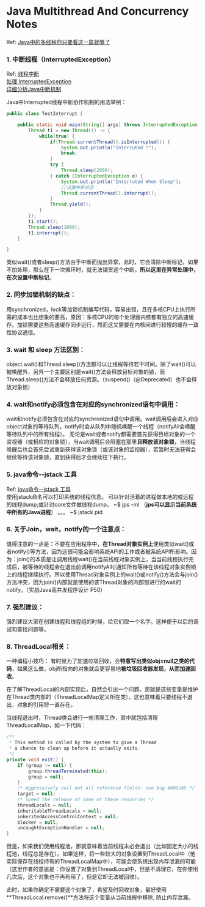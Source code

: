 # Java Multithread And Concurrency Notes

Ref: [Java中的多线程你只要看这一篇就够了](https://www.cnblogs.com/wxd0108/p/5479442.html)

### 1. 中断线程（InterruptedException）

Ref: [线程中断](https://www.cnblogs.com/lt132024/p/6438897.html)  
[处理 InterruptedException](https://www.ibm.com/developerworks/cn/java/j-jtp05236.html)  
[详细分析Java中断机制](http://www.infoq.com/cn/articles/java-interrupt-mechanism)  

Java中Interrupted线程中断协作机制的用法举例：
```java
public class TestInterrupt {

	public static void main(String[] args) throws InterruptedException {
		Thread t1 = new Thread(() -> {
			while(true) {
				if(Thread.currentThread().isInterrupted()) {
					System.out.println("Interruted !");
					break;
				}
				try {
					Thread.sleep(2000);
				} catch (InterruptedException e) {
					System.out.println("Interruted When Sleep");
					//设置中断状态
					Thread.currentThread().interrupt();
				}
				Thread.yield();
			}
		});
		t1.start();
		Thread.sleep(1000);
		t1.interrupt();
	}

}
```

类似wait()或者sleep()方法由于中断而抛出异常，此时，它会清除中断标记，如果不加处理，那么在下一次循环时，就无法铺货这个中断，**所以这里在异常处理中，在次设置中断标记**。

### 2. 同步加锁机制的缺点：
用synchronized，lock等加锁机制编写代码，容易出错，且在多核CPU上执行所需的成本也比想象的要高，原因：多核CPU的每个处理器内核都有独立的高速缓存。加锁需要这些高速缓存同步运行，然而这又需要在内核间进行较慢的缓存一致性协议通信。

### 3. wait 和 sleep 方法区别：
object.wait()和Thread.sleep()方法都可以让线程等待若干时间。除了wait()可以被唤醒外，另外一个主要区别是wait()方法会释放目标对象的锁，而Thread.sleep()方法不会释放任何资源。（suspend()（@Deprecated）也不会释放对象锁）

### 4. wait和notify必须包含在对应的synchronized语句中调用：
wait和notify必须包含在对应的synchronized语句中调用。wait调用后会进入对应object对象的等待队列，notify时会从队列中随机唤醒一个线程（notifyAll会唤醒等待队列中的所有线程）。
无论是wait或者notify都需要首先获得目标对象的一个监视器（或相应的对象锁），当wait调用后会阻塞在那里**且释放该对象锁**，当线程唤醒后也会首先尝试重新获得该对象锁（或该对象的监视器），若暂时无法获得会继续等待该对象锁，直到获得后才会继续往下执行。


### 5. java命令--jstack 工具
Ref: [java命令--jstack 工具](http://www.cnblogs.com/kongzhongqijing/articles/3630264.html)  
使用jstack命名可以打印系统的线程信息。 可以针对活着的进程做本地的或远程的线程dump;或针对core文件做线程dump。
~$ jps -ml  （**jps可以显示当前系统中所有的Java进程**）
。。。
~$ jstack pid

### 6. 关于Join，wait，notify的一个注意点：

值得注意的一点是：不要在应用程序中，**在Thread对象实例上**使用类似wait()或者notify()等方法，因为这很可能会影响系统API的工作或者被系统API所影响。因为：join()的本质是让调用线程wait()在当前线程对象实例上，当当前线程执行完成后，被等待的线程会在退出前调用notifyAll()通知所有等待在该线程对象实例锁上的线程继续执行。所以使用Thread对象实例上的wait()或notify()方法会与join()方法冲突，因为join()内部就是使用的该Thread对象的内部锁进行的wait的notify。（实战Java高并发程序设计 P50）

### 7. 强烈建议：

强烈建议大家在创建线程和线程组的时候，给它们取一个名字。这样便于以后的调试和查找问题等。

### 8. ThreadLocal相关：

一种编程小技巧： 有时候为了加速垃圾回收，会**特意写出类似obj=null之类的代码**，如果这么做，obj所指向的对象就会更容易地**被垃圾回收器发现，从而加速回收**。

在了解ThreadLocal的内部实现后，自然会引出一个问题。那就是这些变量是维护在Thread类内部的（ThreadLocalMap定义所在类），这也意味着只要线程不退出，对象的引用将一直存在。

当线程退出时，Thread类会进行一些清理工作，其中就包括清理ThreadLocalMap，如一下代码：
```java
/**
 * This method is called by the system to give a Thread
 * a chance to clean up before it actually exits.
 */
private void exit() {
    if (group != null) {
        group.threadTerminated(this);
        group = null;
    }
    /* Aggressively null out all reference fields: see bug 4006245 */
    target = null;
    /* Speed the release of some of these resources */
    threadLocals = null;
    inheritableThreadLocals = null;
    inheritedAccessControlContext = null;
    blocker = null;
    uncaughtExceptionHandler = null;
}
```
但是，如果我们使用线程池，那就意味着当前线程未必会退出（比如固定大小的线程池，线程总是存在）。如果这样，将一些较大的对象设置到ThreadLocal中（他实际保存在线程持有的ThreadLocalMap中），可能会使系统出现内存泄漏的可能（这里作者的意思是：你设置了对象到ThreadLocal中，但是不清理它，在你使用几次后，这个对象也不再有用了，但是它却无法被回收）。

此时，如果你确定不需要这个对象了，希望及时回收对象，最好使用**ThreadLocal.remove()**方法将这个变量从当前线程中移除, 防止内存泄漏。